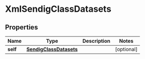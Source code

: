 
# XmlSendigClassDatasets

## Properties
| Name | Type | Description | Notes |
| ------------ | ------------- | ------------- | ------------- |
| **self** | [**SendigClassDatasets**](SendigClassDatasets.md) |  |  [optional] |



